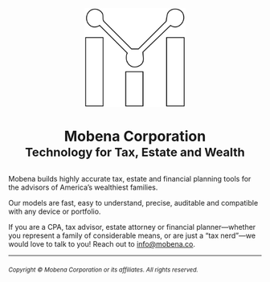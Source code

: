 <div align="center">
  <picture>
    <source media="(prefers-color-scheme: dark)" srcset="/assets/logo_white_transparent.svg">
    <source media="(prefers-color-scheme: light)" srcset="/assets/logo_dark_transparent.svg">
    <img src="/assets/logo_white_transparent.svg" alt="Mobena Logo: a 'M' that looks like a combination bar-and-line graph, and is visually suggestive of a 3-person family (2 parents on standing either side of their child)." width="200" height="auto">
  </picture>

  <h1>Mobena Corporation<br><sup>Technology for Tax, Estate and Wealth</sup></h1>

</div>

Mobena builds highly accurate tax, estate and financial planning tools for the advisors of America’s wealthiest families.

Our models are fast, easy to understand, precise, auditable and compatible with any device or portfolio.

If you are a CPA, tax advisor, estate attorney or financial planner—whether you represent a family of considerable means, or are just a “tax nerd”—we would love to talk to you! Reach out to info@mobena.co.

---

<sub><i>Copyright © Mobena Corporation or its affiliates. All rights reserved.</i></sub>